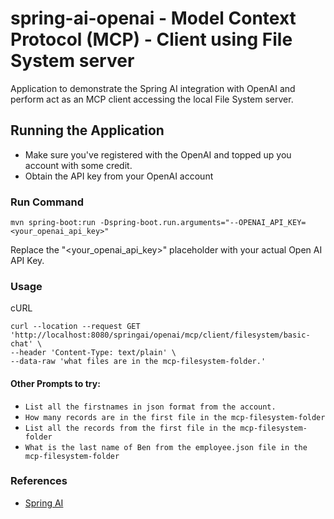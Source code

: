 # spring-ai-openai - Model Context Protocol (MCP) - Client using File System server

Application to demonstrate the Spring AI integration with OpenAI and perform act as an MCP client accessing the local File System server.

## Running the Application 
- Make sure you've registered with the OpenAI and topped up you account with some credit.
- Obtain the API key from your OpenAI account

### Run Command
```
mvn spring-boot:run -Dspring-boot.run.arguments="--OPENAI_API_KEY=<your_openai_api_key>"
```

Replace the "<your_openai_api_key>" placeholder with your actual Open AI API Key.

### Usage

cURL
```
curl --location --request GET 'http://localhost:8080/springai/openai/mcp/client/filesystem/basic-chat' \
--header 'Content-Type: text/plain' \
--data-raw 'what files are in the mcp-filesystem-folder.'
```


#### Other Prompts to try:

- `List all the firstnames in json format from the account.`
- `How many records are in the first file in the mcp-filesystem-folder`
- `List all the records from the first file in the mcp-filesystem-folder`
- `What is the last name of Ben from the employee.json file in the mcp-filesystem-folder`

### References
-  [Spring AI](https://docs.spring.io/spring-ai/reference/1.0/api/chat/openai-chat.html)


